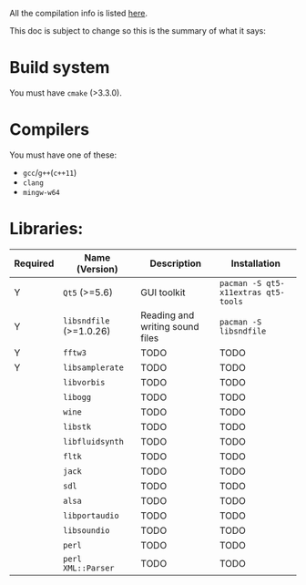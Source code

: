 
All the compilation info is listed [here](https://github.com/LMMS/lmms/wiki/Compiling).

This doc is subject to change so this is the summary of what it says:

# Build system

You must have `cmake` (>3.3.0).

# Compilers

You must have one of these:

- `gcc`/`g++`(`c++11`)
- `clang`
- `mingw-w64`

# Libraries:

| Required | Name (Version) | Description | Installation |
| - | - | - | - |
| Y | `Qt5` (>=5.6) | GUI toolkit | `pacman -S qt5-x11extras qt5-tools` |
| Y | `libsndfile` (>=1.0.26) | Reading and writing sound files | `pacman -S libsndfile` |
| Y | `fftw3` | TODO | TODO |
| Y | `libsamplerate` | TODO | TODO |
| | `libvorbis` | TODO | TODO |
| | `libogg` | TODO | TODO |
| | `wine` | TODO | TODO |
| | `libstk` | TODO | TODO |
| | `libfluidsynth` | TODO | TODO |
| | `fltk` | TODO | TODO |
| | `jack` | TODO | TODO |
| | `sdl` | TODO | TODO |
| | `alsa` | TODO | TODO |
| | `libportaudio` | TODO | TODO |
| | `libsoundio` | TODO | TODO |
| | `perl` | TODO | TODO |
| | `perl` `XML::Parser` | TODO | TODO |

